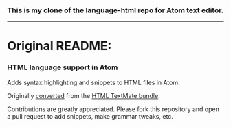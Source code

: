 ### This is my clone of the language-html repo for Atom text editor.
------

# Original README:

### HTML language support in Atom

Adds syntax highlighting and snippets to HTML files in Atom.

Originally [converted](http://atom.io/docs/latest/converting-a-text-mate-bundle)
from the [HTML TextMate bundle](https://github.com/textmate/html.tmbundle).

Contributions are greatly appreciated. Please fork this repository and open a
pull request to add snippets, make grammar tweaks, etc.
